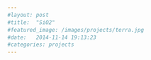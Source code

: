 ```yaml
---
#layout: post
#title:  "SiO2"
#featured_image: /images/projects/terra.jpg
#date:   2014-11-14 19:13:23
#categories: projects
---
```



<!-- Lorem ipsum dolor sit amet, consectetur adipisicing elit, sed do eiusmod tempor incididunt ut labore et dolore magna aliqua. Ut enim ad minim veniam, quis nostrud exercitation ullamco laboris nisi ut aliquip ex ea commodo consequat. Duis aute irure dolor in reprehenderit in voluptate velit esse cillum dolore eu fugiat nulla pariatur. Excepteur sint occaecat cupidatat non proident, sunt in culpa qui officia deserunt mollit anim id est laborum.

<h1><big>SiO2</big></h1>
<br>
SiO2 è la formula bruta della silice, componente puro che costituisce in maggior parte il più *tosto* dei materiali ceramici, la porcellana.

Grazie alla possibilità di creare spessori molto sottili con il processo RPCO, gli oggetti di questa serie risultano traslucidi e quasi permeabili all’acqua; nonostante la porcellana di solito non lo sia.

La produzione di questi pezzi è un primo vero esperimento volto a verificare la scalabilità della tecnologia; si tratta di sedici Kg di porcellana allo stato polveroso espressi in trentacinque pezzi unici, prodotti in quattordici giorni, senza scarti accumulati.

Il risultato è una serie generata da geometrie primitive, composta da tazze, bicchieri e caraffe.

<br>
![Alt text](/images/projects/porcelain6.jpg)
<br>
<br>
![Alt text](/images/projects/porcelain8.jpg)
<br>
<br>
![Alt text](/images/projects/porcelain5.jpg)
<br>
<br>
![Alt text](/images/projects/porcelain4.jpg)
<br>
<br>
![Alt text](/images/projects/porcelain7.jpg)
<br>
<br>
![Alt text](/images/projects/porcelain3.jpg)
<br>
<br>
![Alt text](/images/projects/porcelain2.jpg)
<br>
<br>
![Alt text](/images/projects/porcelain1.jpg)
<br>
<br>
![Alt text](/images/projects/test.jpg)
<br>
<br>
Project: MATERIATERZA  
Production: Reggiani Ceramica  
<br>
<br>
<a href="http://materiaterza.com/projects/2014/11/14/rpco.html">previous project</a>
